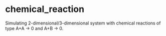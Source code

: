 # chemical_reaction
Simulating 2-dimensional/3-dimensional system with chemical reactions of type A+A -> 0 and A+B -> 0.
